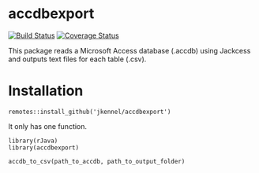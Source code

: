 accdbexport
===========

[![Build
Status](https://travis-ci.org/jkennel/accdbexport.svg?branch=master)](https://travis-ci.org/jkennel/accdbexport)
[![Coverage
Status](https://img.shields.io/codecov/c/github/jkennel/accdbexport/master.svg)](https://codecov.io/github/jkennel/accdbexport?branch=master)

This package reads a Microsoft Access database (.accdb) using Jackcess
and outputs text files for each table (.csv).

Installation
============

    remotes::install_github('jkennel/accdbexport')

It only has one function.

    library(rJava)
    library(accdbexport)

    accdb_to_csv(path_to_accdb, path_to_output_folder)
